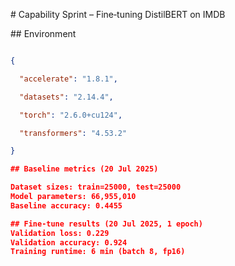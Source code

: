 \# Capability Sprint – Fine‑tuning DistilBERT on IMDB



\## Environment



```json

{

  "accelerate": "1.8.1",

  "datasets": "2.14.4",

  "torch": "2.6.0+cu124",

  "transformers": "4.53.2"

}

## Baseline metrics (20 Jul 2025)

Dataset sizes: train=25000, test=25000
Model parameters: 66,955,010
Baseline accuracy: 0.4455

## Fine‑tune results (20 Jul 2025, 1 epoch)
Validation loss: 0.229  
Validation accuracy: 0.924  
Training runtime: 6 min (batch 8, fp16) 


